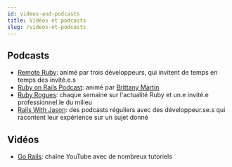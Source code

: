 ```yaml
---
id: videos-and-podcasts
title: Vidéos et podcasts
slug: /videos-et-podcasts
---
```


## Podcasts
- [Remote Ruby](https://remoteruby.transistor.fm/): animé par trois développeurs, qui invitent de temps en temps des invité.e.s
- [Ruby on Rails Podcast](http://5by5.tv/rubyonrails): animé par [Brittany Martin](https://twitter.com/BrittJMartin)
- [Ruby Rogues](https://devchat.tv/podcasts/ruby-rogues/): chaque semaine sur l'actualité Ruby et un.e invité.e professionnel.le du milieu
- [Rails With Jason](https://www.codewithjason.com/rails-with-jason-podcast/): des podcasts réguliers avec des développeur.se.s qui racontent leur expérience sur un sujet donné

## Vidéos
- [Go Rails](https://www.youtube.com/channel/UCIQmhQxCvLHRr3Beku77tww/videos): chaîne YouTube avec de nombreux tutoriels

